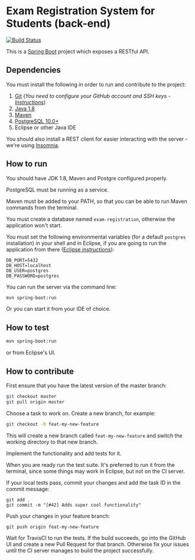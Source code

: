 # Exam Registration System for Students (back-end)

[![Build Status](https://travis-ci.org/uni-ruse-software-engineering-2017/exam-registration-backend.svg?branch=master)](https://travis-ci.org/uni-ruse-software-engineering-2017/exam-registration-backend)

This is a [Spring Boot](https://projects.spring.io/spring-boot/) project which exposes a RESTful API.

## Dependencies

You must install the following in order to run and contribute to the project:

1.  [Git](https://git-scm.com/downloads) (_You need to configure your GitHub account and SSH keys - [Instructions](https://help.github.com/articles/connecting-to-github-with-ssh/)_)
2.  [Java 1.8](http://www.oracle.com/technetwork/java/javase/downloads/jdk8-downloads-2133151.html)
3.  [Maven](https://maven.apache.org/download.cgi)
4.  [PostgreSQL 10.0+](https://maven.apache.org/download.cgi)
5.  Eclipse or other Java IDE

You should also install a REST client for easier interacting with the server - we're using [Insomnia](https://insomnia.rest/).

## How to run

You should have JDK 1.8, Maven and Postgre configured properly.

PostgreSQL must be running as a service.

Maven must be added to your PATH, so that you can be able to run Maven commands from the terminal.

You must create a database named `exam-registration`, otherwise the application won't start.

You must set the following environmental variables (for a default `postgres` installation) in your shell
and in Eclipse, if you are going to run the application from there ([Eclipse instructions](https://stackoverflow.com/a/12810433/8597510)):

```
DB_PORT=5432
DB_HOST=localhost
DB_USER=postgres
DB_PASSWORD=postgres
```

You can run the server via the command line:

```bash
mvn spring-boot:run
```

Or you can start it from your IDE of choice.

## How to test

```bash
mvn spring-boot:run
```

or from Eclipse's UI.

## How to contribute

First ensure that you have the latest version of the master branch:

```bash
git checkout master
git pull origin master
```

Choose a task to work on. Create a new branch, for example:

```bash
git checkout -b feat-my-new-feature
```

This will create a new branch called `feat-my-new-feature` and switch the working directory to that new branch.

Implement the functionality and add tests for it.

When you are ready run the test suite. It's preferred to run it from the terminal, since some things
may work in Eclipse, but not on the CI server.

If your local tests pass, commit your changes and add the task ID in the commit message:

```
git add .
git commit -m "[#42] Adds super cool functionality"
```

Push your changes in your feature branch:

```
git push origin feat-my-new-feature
```

Wait for TravisCI to run the tests. If the build succeeds, go into the GitHub UI and create
a new Pull Request for that branch. Otherwise fix your issues until the CI server manages to build
the project successfully.
